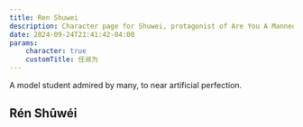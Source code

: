 ```yaml
---
title: Ren Shuwei
description: Character page for Shuwei, protagonist of Are You A Mannequin?
date: 2024-09-24T21:41:42-04:00
params:
    character: true
    customTitle: 任淑为
---
```


A model student admired by many, to near artificial perfection.

<!--more-->

## Rén Shūwéi
